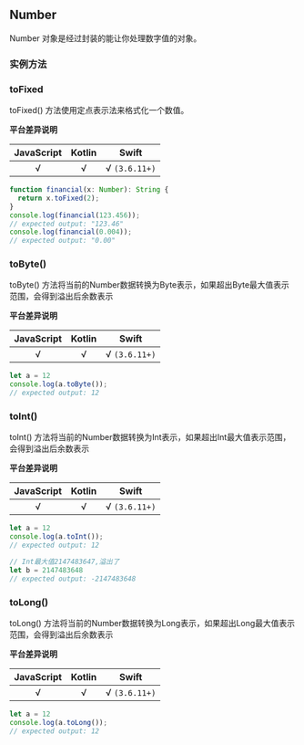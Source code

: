 ## Number

Number 对象是经过封装的能让你处理数字值的对象。

### 实例方法

### toFixed

toFixed() 方法使用定点表示法来格式化一个数值。

**平台差异说明**

|JavaScript|Kotlin|Swift|
|:-:|:-:|:-:|
|√|√|√ `(3.6.11+)`|

```ts
function financial(x: Number): String {
  return x.toFixed(2);
}
console.log(financial(123.456));
// expected output: "123.46"
console.log(financial(0.004));
// expected output: "0.00"
```

### toByte()

toByte() 方法将当前的Number数据转换为Byte表示，如果超出Byte最大值表示范围，会得到溢出后余数表示

**平台差异说明**

|JavaScript|Kotlin|Swift|
|:-:|:-:|:-:|
|√|√|√ `(3.6.11+)`|

```ts
let a = 12
console.log(a.toByte());
// expected output: 12
```


### toInt()

toInt() 方法将当前的Number数据转换为Int表示，如果超出Int最大值表示范围，会得到溢出后余数表示

**平台差异说明**

|JavaScript|Kotlin|Swift|
|:-:|:-:|:-:|
|√|√|√ `(3.6.11+)`|

```ts
let a = 12
console.log(a.toInt());
// expected output: 12

// Int最大值2147483647,溢出了
let b = 2147483648
// expected output: -2147483648 
```

### toLong()

toLong() 方法将当前的Number数据转换为Long表示，如果超出Long最大值表示范围，会得到溢出后余数表示

**平台差异说明**

|JavaScript|Kotlin|Swift|
|:-:|:-:|:-:|
|√|√|√ `(3.6.11+)`|

```ts
let a = 12
console.log(a.toLong());
// expected output: 12
```



